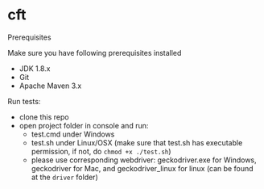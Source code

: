 # cft
Prerequisites

Make sure you have following prerequisites installed
- JDK 1.8.x
- Git
- Apache Maven 3.x

Run tests:
 - clone this repo
 - open project folder in console and run:
   * test.cmd under Windows
   * test.sh under Linux/OSX (make sure that test.sh has executable permission, if not, do `chmod +x ./test.sh`)
   * please use corresponding webdriver: geckodriver.exe for Windows, geckodriver for Mac, and geckodriver_linux for linux (can be found at the `driver` folder)